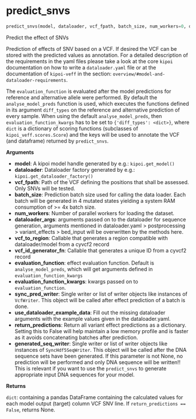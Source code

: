 <h1 id="kipoi_veff.predict_snvs">predict_snvs</h1>

```python
predict_snvs(model, dataloader, vcf_fpath, batch_size, num_workers=0, dataloader_args=None, vcf_to_region=None, vcf_id_generator_fn=<function default_vcf_id_gen at 0x7ff2bf930d08>, evaluation_function=<function analyse_model_preds at 0x7ff2bf93d0d0>, evaluation_function_kwargs={'diff_types': {'logit': <kipoi_veff.scores.Logit object at 0x7ff2bf941710>}}, sync_pred_writer=None, use_dataloader_example_data=False, return_predictions=False, generated_seq_writer=None)
```
Predict the effect of SNVs

Prediction of effects of SNV based on a VCF. If desired the VCF can be stored with the predicted values as
annotation. For a detailed description of the requirements in the yaml files please take a look at
the core `kipoi` documentation on how to write a `dataloader.yaml` file or at the documentation of
`kipoi-veff` in the section: `overview/#model-and-dataloader-requirements`.

The `evaluation_function` is evaluated after the model predictions for reference and alternative allele were
performed. By default the `analyse_model_preds` function is used, which executes the functions defined in its
argument `diff_types` on the reference and alternative prediction of every sample. When using the default
`analyse_model_preds`, then `evaluation_function_kwargs` has to be set to `{'diff_types': <dict>}`, where `dict`
is a dictionary of scoring functions (subclasses of `kipoi_veff.scores.Score`) and the keys will be used to
annotate the VCF (and dataframe) returned by `predict_snvs`.

__Arguments__

- __model__: A kipoi model handle generated by e.g.: `kipoi.get_model()`
- __dataloader__: Dataloader factory generated by e.g.: `kipoi.get_dataloader_factory()`
- __vcf_fpath__: Path of the VCF defining the positions that shall be assessed. Only SNVs will be tested.
- __batch_size__: Prediction batch size used for calling the data loader. Each batch will be generated in 4
        mutated states yielding a system RAM consumption of >= 4x batch size.
- __num_workers__: Number of parallel workers for loading the dataset.
- __dataloader_args__: arguments passed on to the dataloader for sequence generation, arguments
        mentioned in dataloader.yaml > postprocessing > variant_effects > bed_input will be overwritten
        by the methods here.
- __vcf_to_region__: Callable that generates a region compatible with dataloader/model from a cyvcf2 record
- __vcf_id_generator_fn__: Callable that generates a unique ID from a cyvcf2 record
- __evaluation_function__: effect evaluation function. Default is `analyse_model_preds`, which will get
        arguments defined in `evaluation_function_kwargs`
- __evaluation_function_kwargs__: kwargs passed on to `evaluation_function`.
- __sync_pred_writer__: Single writer or list of writer objects like instances of `VcfWriter`. This object
        will be called after effect prediction of a batch is done.
- __use_dataloader_example_data__: Fill out the missing dataloader arguments with the example values given in the
        dataloader.yaml.
- __return_predictions__: Return all variant effect predictions as a dictionary. Setting this to False will
        help maintain a low memory profile and is faster as it avoids concatenating batches after prediction.
- __generated_seq_writer__: Single writer or list of writer objects like instances of `SyncHdf5SeqWriter`.
        This object will be called after the DNA sequence sets have been generated. If this parameter is
        not None, no prediction will be performed and only DNA sequence will be written!! This is relevant
        if you want to use the `predict_snvs` to generate appropriate input DNA sequences for your model.

__Returns__

`dict`: containing a pandas DataFrame containing the calculated values
        for each model output (target) column VCF SNV line. If `return_predictions == False`, returns None.

